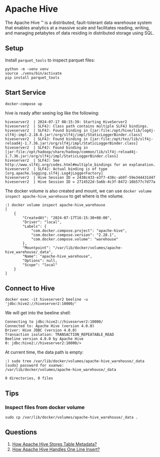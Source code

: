 # Apache Hive

The Apache Hive ™ is a distributed, fault-tolerant data warehouse system that enables analytics at a massive scale and facilitates reading, writing, and managing petabytes of data residing in distributed storage using SQL.

## Setup

Install `parquet_tools` to inspect parquet files:

```shell
python -m -venv venv
source ./venv/bin/activate
pip install parquet_tools
```

## Start Service

```shell
docker-compose up
```

hive is ready after seeing log like the following:

```shell
hiveserver2  | 2024-07-17 08:15:39: Starting HiveServer2
hiveserver2  | SLF4J: Class path contains multiple SLF4J bindings.
hiveserver2  | SLF4J: Found binding in [jar:file:/opt/hive/lib/log4j-slf4j-impl-2.18.0.jar!/org/slf4j/impl/StaticLoggerBinder.class]
hiveserver2  | SLF4J: Found binding in [jar:file:/opt/tez/lib/slf4j-reload4j-1.7.36.jar!/org/slf4j/impl/StaticLoggerBinder.class]
hiveserver2  | SLF4J: Found binding in [jar:file:/opt/hadoop/share/hadoop/common/lib/slf4j-reload4j-1.7.36.jar!/org/slf4j/impl/StaticLoggerBinder.class]
hiveserver2  | SLF4J: See http://www.slf4j.org/codes.html#multiple_bindings for an explanation.
hiveserver2  | SLF4J: Actual binding is of type [org.apache.logging.slf4j.Log4jLoggerFactory]
hiveserver2  | Hive Session ID = 2438c433-e3f7-438c-ab9f-59e344431d47
hiveserver2  | Hive Session ID = 2714522d-5a6b-4c3f-8472-16b577c7d77a
```

The docker volume is also created and mount, we can use `docker volume inspect apache-hive_warehouse` to get where is the volume.

```shell
:) docker volume inspect apache-hive_warehouse
[
    {
        "CreatedAt": "2024-07-17T16:15:30+08:00",
        "Driver": "local",
        "Labels": {
            "com.docker.compose.project": "apache-hive",
            "com.docker.compose.version": "2.28.1",
            "com.docker.compose.volume": "warehouse"
        },
        "Mountpoint": "/var/lib/docker/volumes/apache-hive_warehouse/_data",
        "Name": "apache-hive_warehouse",
        "Options": null,
        "Scope": "local"
    }
]
```

## Connect to Hive

```shell
docker exec -it hiveserver2 beeline -u 'jdbc:hive2://hiveserver2:10000/'
```

We will get into the beeline shell:

```shell
Connecting to jdbc:hive2://hiveserver2:10000/
Connected to: Apache Hive (version 4.0.0)
Driver: Hive JDBC (version 4.0.0)
Transaction isolation: TRANSACTION_REPEATABLE_READ
Beeline version 4.0.0 by Apache Hive
0: jdbc:hive2://hiveserver2:10000/>
```

At current time, the data path is empty:

```shell
:) sudo tree /var/lib/docker/volumes/apache-hive_warehouse/_data
[sudo] password for xuanwo:
/var/lib/docker/volumes/apache-hive_warehouse/_data

0 directories, 0 files
```

## Tips

### Inspect files from docker volume

```shell
sudo cp /var/lib/docker/volumes/apache-hive_warehouse/_data .
```

## Questions

1. [How Apache Hive Stores Table Metadata?](../../01-how-data-lake-stores-table-metadata.md#apache-hive)
2. [How Apache Hive Handles One Line Insert?](../../02-how-data-lake-handles-one-line-insert.md#apache-hive)